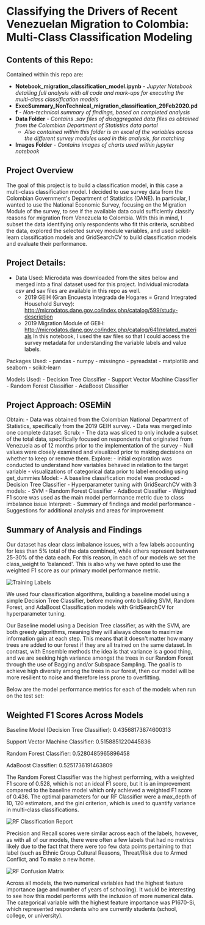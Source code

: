 # Classifying the Drivers of Recent Venezuelan Migration to Colombia: Multi-Class Classification Modeling

## Contents of this Repo:
Contained within this repo are:
- **Notebook_migration_classification_model.ipynb** - *Jupyter Notebook detailing full analysis with all code and mark-ups for executing the multi-class classification models*
- **ExecSummary_NonTechnical_migration_classification_29Feb2020.pdf** - *Non-technical summary of findings, based on completed analysis*
- **Data Folder** - *Contains .sav files of disaggregated data files as obtained from the Colombian Department of Statistics data portal*
	- *Also contained within this folder is an excel of the variables across the different survey modules used in this analysis, for matching*
- **Images Folder** - *Contains images of charts used within jupyter notebook*


## Project Overview
The goal of this project is to build a classification model, in this case a multi-class classification model. I decided to use survey data from the Colombian Government's Department of Statistics (DANE). In particular, I wanted to use the National Economic Survey, focusing on the Migration Module of the survey, to see if the available data could sufficiently classify reasons for migration from Venezuela to Colombia. With this in mind, I subset the data identifying only respondents who fit this criteria, scrubbed the data, explored the selected survey module variables, and used scikit-learn classification models and GridSearchCV to build classification models and evaluate their performance.


## Project Details:
- Data Used: Microdata was downloaded from the sites below and merged into a final dataset used for this project. Individual microdata csv and sav files are available in this repo as well.
	- 2019 GEIH (Gran Encuesta Integrada de Hogares = Grand Integrated Household Survey): http://microdatos.dane.gov.co/index.php/catalog/599/study-description
	- 2019 Migration Module of GEIH: http://microdatos.dane.gov.co/index.php/catalog/641/related_materials
In this notebook, I used the sav files so that I could access the survey metadata for understanding the variable labels and value labels.

Packages Used:
	- pandas
	- numpy
	- missingno
	- pyreadstat
	- matplotlib and seaborn
	- scikit-learn

Models Used:
	- Decision Tree Classifier
	- Support Vector Machine Classifier
	- Random Forest Classifier
	- AdaBoost Classifier


## Project Approach: OSEMiN
Obtain:
	- Data was obtained from the Colombian National Department of Statistics, specifically from the 2019 GEIH survey.
	- Data was merged into one complete dataset.
Scrub:
	- The data was sliced to only include a subset of the total data, specifically focused on respondents that originated from Venezuela as of 12 months prior to the implementation of the survey
	- Null values were closely examined and visualized prior to making decisions on whether to keep or remove them.
Explore:
	- initial exploration was conducted to understand how variables behaved in relation to the target variable
	- visualizations of categorical data prior to label encoding using get_dummies
Model:
	- A baseline classification model was produced - Decision Tree Classifier
	- Hyperparameter tuning with GridSearchCV with 3 models:
		- SVM
		- Random Forest Classifier
		- AdaBoost Classifier
	- Weighted F1 score was used as the main model performance metric due to class imbalance issue
Interpret:
	- Summary of findings and model performance
	- Suggestions for additional analysis and areas for improvement

## Summary of Analysis and Findings
Our dataset has clear class imbalance issues, with a few labels accounting for less than 5% total of the data combined, while others represent between 25-30% of the data each. For this reason, in each of our models we set the class_weight to 'balanced'. This is also why we have opted to use the weighted F1 score as our primary model performance metric.

![Training Labels](http://localhost:8889/view/Images/train_labels_barchart.png)

We used four classification algorithms, building a baseline model using a simple Decision Tree Classifier, before moving onto building SVM, Random Forest, and AdaBoost Classification models with GridSearchCV for hyperparameter tuning.

Our Baseline model using a Decision Tree classifier, as with the SVM, are both greedy algorithms, meaning they will always choose to maximize information gain at each step. This means that it doesn't matter how many trees are added to our forest if they are all trained on the same dataset. In contrast, with Ensemble methods the idea is that variance is a good thing, and we are seeking high variance amongst the trees in our Random Forest through the use of Bagging and/or Subspace Sampling. The goal is to achieve high diversity among the trees in our forest, then our model will be more resilient to noise and therefore less prone to overfitting.

Below are the model performance metrics for each of the models when run on the test set:

**Weighted F1 Scores Across Models**
--------------------------------------
Baseline Model (Decision Tree Classifier): 0.43568173874600313

Support Vector Machine Classifier: 0.5158851220445836

Random Forest Classifier: 0.5280485965896458

AdaBoost Classifier: 0.5251736191463809

The Random Forest Classifier was the highest performing, with a weighted F1 score of 0.528, which is not an ideal F1 score, but it is an improvement compared to the baseline model which only achieved a weighted F1 score of 0.436. The optimal parameters for our RF Classifier were a max_depth of 10, 120 estimators, and the gini criterion, which is used to quantify variance in multi-class classifications.

![RF Classification Report](http://localhost:8889/view/Images/rf_report.png)

Precision and Recall scores were similar across each of the labels, however, as with all of our models, there were often a few labels that had no metrics likely due to the fact that there were too few data points pertaining to that label (such as Ethnic Group Cultural Reasons, Threat/Risk due to Armed Conflict, and To make a new home.

![RF Confusion Matrix](http://localhost:8889/view/Images/rf_cm.png)

Across all models, the two numerical variables had the highest feature importance (age and number of years of schooling). It would be interesting to see how this model performs with the inclusion of more numerical data. The categorical variable with the highest feature importance was P1670-Si, which represented respondents who are currently students (school, college, or university).